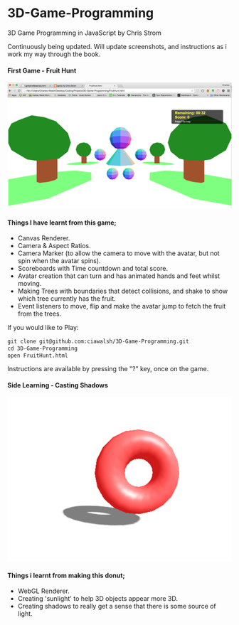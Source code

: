 # 3D-Game-Programming
3D Game Programming in JavaScript by Chris Strom

Continuously being updated. Will update screenshots, and instructions as i work my way through the book.

#### First Game - Fruit Hunt

![image](https://raw.githubusercontent.com/ciawalsh/3D-Game-Programming/master/Images/Screen%20Shot%20FruitHunt.png)

#### Things I have learnt from this game;
- Canvas Renderer.
- Camera & Aspect Ratios.
- Camera Marker (to allow the camera to move with the avatar, but not spin when the avatar spins).
- Scoreboards with Time countdown and total score.
- Avatar creation that can turn and has animated hands and feet whilst moving.
- Making Trees with boundaries that detect collisions, and shake to show which tree currently has the fruit.
- Event listeners to move, flip and make the avatar jump to fetch the fruit from the trees.

If you would like to Play:
```
git clone git@github.com:ciawalsh/3D-Game-Programming.git
cd 3D-Game-Programming
open FruitHunt.html
```
Instructions are available by pressing the "?" key, once on the game.

#### Side Learning - Casting Shadows

![image](https://raw.githubusercontent.com/ciawalsh/3D-Game-Programming/master/Images/Screen%20Shot%20Donut%20Shadow.png)

#### Things i learnt from making this donut;
- WebGL Renderer.
- Creating 'sunlight' to help 3D objects appear more 3D.
- Creating shadows to really get a sense that there is some source of light.

